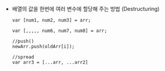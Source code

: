 - 배열의 값을 한번에 여러 변수에 할당해 주는 방법 (Destructuring)
  

      var [num1, num2, num3] = arr;
  
      var [,,,,, num6, num7, num8] = arr;
  
      //push()
      newArr.push(oldArr[i]);
  
      //spread
      var arr3 = [...arr, ...arr2]

